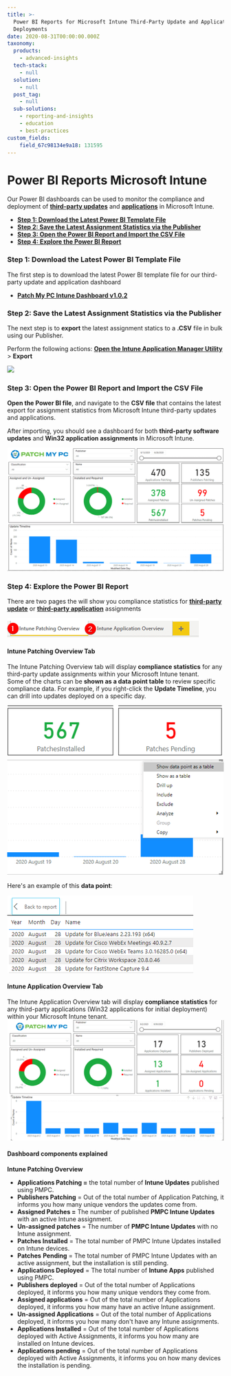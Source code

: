 ```yaml
---
title: >-
  Power BI Reports for Microsoft Intune Third-Party Update and Application
  Deployments
date: 2020-08-31T00:00:00.000Z
taxonomy:
  products:
    - advanced-insights
  tech-stack:
    - null
  solution:
    - null
  post_tag:
    - null
  sub-solutions:
    - reporting-and-insights
    - education
    - best-practices
custom_fields:
    field_67c98134e9a18: 131595
---
```


# Power BI Reports Microsoft Intune

Our Power BI dashboards can be used to monitor the compliance and deployment of [**third-party updates**](../../third-party-patch-management-for-microsoft-intune/) and [**applications**](../../automatically-create-and-deploy-applications-in-microsoft-intune/) in Microsoft Intune.

* [**Step 1: Download the Latest Power BI Template File**](power-bi-reports-microsoft-intune.md#topic1)
* [**Step 2: Save the Latest Assignment Statistics via the Publisher**](power-bi-reports-microsoft-intune.md#topic2)
* [**Step 3: Open the Power BI Report and Import the CSV File**](power-bi-reports-microsoft-intune.md#topic3)
* [**Step 4: Explore the Power BI Report**](power-bi-reports-microsoft-intune.md#topic4)

### Step 1: Download the Latest Power BI Template File

The first step is to download the latest Power BI template file for our third-party update and application dashboard

* [**Patch My PC Intune Dashboard v1.0.2**](https://patchmypc.com/app/uploads/2025/06/PatchMyPC-Intune-Dashboard-v1.0.2.zip)

### Step 2: Save the Latest Assignment Statistics via the Publisher

The next step is to **export** the latest assignment statics to a **.CSV** file in bulk using our Publisher.

Perform the following actions: [**Open the Intune Application Manager Utility**](https://patchmypc.com/intune-application-manager-utility) > **Export**

![](/_images/IntunePowerBiReportVersion1-0-2.png)

### Step 3: Open the Power BI Report and Import the CSV File

**Open the Power BI file**, and navigate to the **CSV file** that contains the latest export for assignment statistics from Microsoft Intune third-party updates and applications.

After importing, you should see a dashboard for both **third-party software updates** and **Win32 application assignments** in Microsoft Intune.

![Intune Dashboard for Third-Party Updates](/_images/Intune-Dashboard-for-Third-Party-Updates-2023.png "Intune Dashboard for Third-Party Updates")

### Step 4: Explore the Power BI Report

There are two pages the will show you compliance statistics for [**third-party update**](../../third-party-patch-management-for-microsoft-intune/) or [**third-party application**](../../automatically-create-and-deploy-applications-in-microsoft-intune/) assignments

![Power BI Tabs for Intune Patching of Third-Party Updates](/_images/Power-BI-Tabs-for-Intune-Patching-of-Third-Party-Updates.png "Power BI Tabs for Intune Patching of Third-Party Updates")

#### Intune Patching Overview Tab

The Intune Patching Overview tab will display **compliance statistics** for any third-party update assignments within your Microsoft Intune tenant.\
Some of the charts can be **shown as a data point table** to review specific compliance data. For example, if you right-click the **Update Timeline**, you can drill into updates deployed on a specific day.

![Drill Into Specific Updates Power BI](/_images/Drill-Into-Specific-Updates-Power-BI.png "Drill Into Specific Updates Power BI")

Here's an example of this **data point**:

![Drilled In Report for Software Update](/_images/Drilled-In-Report-for-Software-Update.png "Drilled In Report for Software Update")

#### Intune Application Overview Tab

The Intune Application Overview tab will display **compliance statistics** for any third-party applications (Win32 applications for initial deployment) within your Microsoft Intune tenant.\
![](/_images/Intune-Application-Overview.png)

#### Dashboard components explained

**Intune Patching Overview**

* **Applications Patching =**  the total number of **Intune Updates** published using PMPC.
* **Publishers Patching** = Out of the total number of Application Patching, it informs you how many unique vendors the updates come from.
* **Assigned Patches =** The number of published **PMPC Intune Updates** with an active Intune assignment.
* **Un-assigned patches** = The number of **PMPC Intune Updates** with no Intune assignment.
* **Patches Installed** = The total number of PMPC Intune Updates installed on Intune devices.
* **Patches** **Pending** = The total number of PMPC Intune Updates with an active assignment, but the installation is still pending.
* **Applications Deployed** = The total number of **Intune Apps** published using PMPC.
* **Publishers deployed** = Out of the total number of Applications deployed, it informs you how many unique vendors they come from.
* **Assigned applications** = Out of the total number of Applications deployed, it informs you how many have an active Intune assignment.
* **Un-assigned Applications** = Out of the total number of Applications deployed, it informs you how many don't have any Intune assignments.
* **Applications Installed** = Out of the total number of Applications deployed with Active Assignments, it informs you how many are installed on Intune devices.
* **Applications pending** = Out of the total number of Applications deployed with Active Assignments, it informs you on how many devices the  installation is pending.
